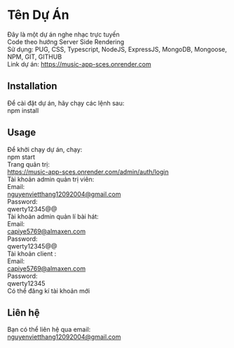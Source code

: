 # Tên Dự Án
Đây là một dự án nghe nhạc trực tuyến  
Code theo hướng Server Side Rendering  
Sử dụng: PUG, CSS, Typescript, NodeJS, ExpressJS, MongoDB, Mongoose, NPM, GIT, GITHUB  
Link dự án: https://music-app-sces.onrender.com
## Installation
Để cài đặt dự án, hãy chạy các lệnh sau:  
npm install
## Usage
Để khởi chạy dự án, chạy:  
npm start  
Trang quản trị:  
https://music-app-sces.onrender.com/admin/auth/login  
Tài khoản admin quản trị viên:  
Email:  
nguyenvietthang12092004@gmail.com  
Password:  
qwerty12345@@  
Tài khoản admin quản lí bài hát:  
Email:  
capiye5769@almaxen.com    
Password:  
qwerty12345@@  
Tài khoản client :  
Email:  
capiye5769@almaxen.com  
Password:  
qwerty12345  
Có thể đăng kí tài khoản mới  
## Liên hệ
Bạn có thể liên hệ qua email:  
nguyenvietthang12092004@gmail.com



